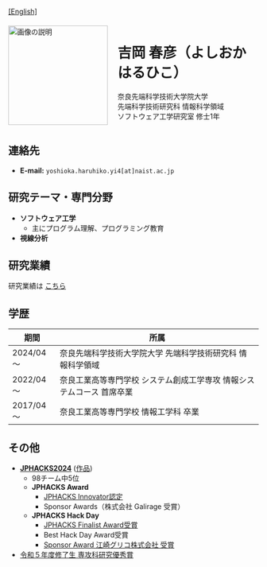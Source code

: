 [[English]](en/index.md)

<div style="display: flex; align-items: center;">
  <div style="flex: 0 0 auto;">
    <img src="{{ '/images/yoshioka.jpg' | relative_url }}" alt="画像の説明" style="width: 200px; max-width: 100%; height: auto;">
  </div>
  <div style="flex: 1; padding-left: 20px;">
    <h1>吉岡 春彦（よしおか はるひこ）</h1>
    <p style="word-break: keep-all;">
      奈良先端科学技術大学院大学<br>
      先端科学技術研究科 情報科学領域<br>
      ソフトウェア工学研究室 修士1年
    </p>
  </div>
</div>

## 連絡先
- **E-mail:** `yoshioka.haruhiko.yi4[at]naist.ac.jp`

## 研究テーマ・専門分野
- **ソフトウェア工学**
  - 主にプログラム理解、プログラミング教育
- **視線分析**

## 研究業績
研究業績は [こちら](achievements.md)

## 学歴

| 期間      | 所属                                                                  |
| --------- | --------------------------------------------------------------------- |
| 2024/04～ | 奈良先端科学技術大学院大学 先端科学技術研究科 情報科学領域            |
| 2022/04～ | 奈良工業高等専門学校 システム創成工学専攻 情報システムコース 首席卒業 |
| 2017/04～ | 奈良工業高等専門学校 情報工学科 卒業                                  |

## その他
- **[JPHACKS2024](https://jphacks.com/2024/)** ([作品](https://github.com/jphacks/os_2407))
  - 98チーム中5位
  - **JPHACKS Award**
    - [JPHACKS Innovator認定](https://jphacks.com/2024/result/)
    - Sponsor Awards（株式会社 Galirage 受賞）
  - **JPHACKS Hack Day**
    - [JPHACKS Finalist Award受賞](https://jphacks.com/information/award-finalists2024/#:~:text=Eventpix(OS_2407%EF%BC%9AEventpix))
    - Best Hack Day Award受賞
    - [Sponsor Award 江崎グリコ株式会社 受賞](https://www.glico.com/jp/health/contents/JPHACKS_2024/)
- [令和５年度修了生 専攻科研究優秀賞](https://www.nara-k.ac.jp/life/CAMPUS141.pdf)
